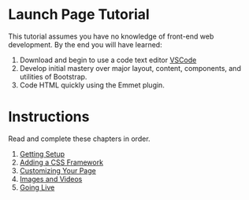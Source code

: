 # Launch Page Tutorial

This tutorial assumes you have no knowledge of front-end web development. By the end you will have learned:

1. Download and begin to use a code text editor [VSCode](https://code.visualstudio.com/download)
1. Develop initial mastery over major layout, content, components, and utilities of Bootstrap.
1. Code HTML quickly using the Emmet plugin.

# Instructions

Read and complete these chapters in order.

1. [Getting Setup](P00-Getting-Setup/)
1. [Adding a CSS Framework](P01-Adding-A-Css-Framework/)
1. [Customizing Your Page](P02-Customizing-Your-Page/)
1. [Images and Videos](P03-Images-And-Videos/)
1. [Going Live](P04-Going-Live/)
